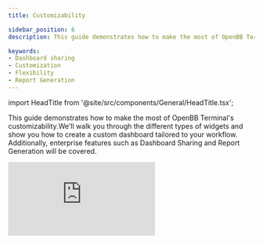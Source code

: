 ```yaml
---
title: Customizability

sidebar_position: 6
description: This guide demonstrates how to make the most of OpenBB Terminal's customizability. We'll walk you through the different types of widgets and show you how to create a custom dashboard tailored to your workflow. Additionally, enterprise features such as Dashboard Sharing and Report Generation will be covered.

keywords:
- Dashboard sharing
- Customization
- Flexibility
- Report Generation
---
```


import HeadTitle from '@site/src/components/General/HeadTitle.tsx';

<HeadTitle title="AI Insights| OpenBB Terminal Docs" />

This guide demonstrates how to make the most of OpenBB Terminal's customizability.We'll walk you through the different types of widgets and show you how to create a custom dashboard tailored to your workflow. Additionally, enterprise features such as Dashboard Sharing and Report Generation will be covered.

<div style={{display: 'flex', justifyContent: 'center'}}>
    <iframe
        style={{width: '800px', height: '450px', display: 'block', margin: '0 auto'}}
        src="https://www.youtube.com/watch?v=Vqeu0AP8bi4&list=PLXcRIKcHAUP7jkDYYyjD_L9O_9KRo5Amh&index=4&ab_channel=OpenBB"
        title="YouTube video player"
        frameBorder="0"
        allow="accelerometer; autoplay; clipboard-write; encrypted-media; gyroscope; picture-in-picture; web-share"
    />
</div>
